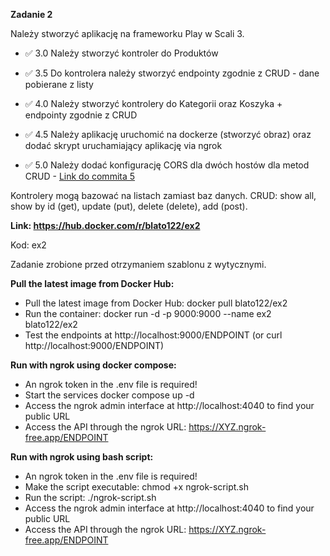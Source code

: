 **Zadanie 2**

Należy stworzyć aplikację na frameworku Play w Scali 3.

- :white_check_mark: 3.0 Należy stworzyć kontroler do Produktów

- :white_check_mark: 3.5 Do kontrolera należy stworzyć endpointy zgodnie z CRUD - dane
pobierane z listy

- :white_check_mark: 4.0 Należy stworzyć kontrolery do Kategorii oraz Koszyka + endpointy
zgodnie z CRUD

- :white_check_mark: 4.5 Należy aplikację uruchomić na dockerze (stworzyć obraz) oraz dodać
skrypt uruchamiający aplikację via ngrok

- :white_check_mark: 5.0 Należy dodać konfigurację CORS dla dwóch hostów dla metod CRUD - [Link do commita 5](https://github.com/Blato122/E-biznes-2024.25/commit/84dc0c96f910da46957ea96edf113cfe52695a8d)

Kontrolery mogą bazować na listach zamiast baz danych. CRUD: show all,
show by id (get), update (put), delete (delete), add (post).

**Link: https://hub.docker.com/r/blato122/ex2**

Kod: ex2

Zadanie zrobione przed otrzymaniem szablonu z wytycznymi.

**Pull the latest image from Docker Hub:**
* Pull the latest image from Docker Hub: docker pull blato122/ex2
* Run the container: docker run -d -p 9000:9000 --name ex2 blato122/ex2
* Test the endpoints at http://localhost:9000/ENDPOINT (or curl http://localhost:9000/ENDPOINT)

**Run with ngrok using docker compose:** 
* An ngrok token in the .env file is required!
* Start the services docker compose up -d
* Access the ngrok admin interface at http://localhost:4040 to find your public URL
* Access the API through the ngrok URL: https://XYZ.ngrok-free.app/ENDPOINT

**Run with ngrok using bash script:** 
* An ngrok token in the .env file is required!
* Make the script executable: chmod +x ngrok-script.sh
* Run the script: ./ngrok-script.sh
* Access the ngrok admin interface at http://localhost:4040 to find your public URL
* Access the API through the ngrok URL: https://XYZ.ngrok-free.app/ENDPOINT

